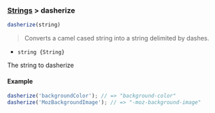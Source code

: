 ### [Strings](../) > dasherize

```js
dasherize(string)
```

> Converts a camel cased string into a string delimited by dashes.

- <code>string {String}</code>

The string to dasherize

#### Example
```js
dasherize('backgroundColor'); // => "background-color"
dasherize('MozBackgroundImage'); // => "-moz-background-image"
```
